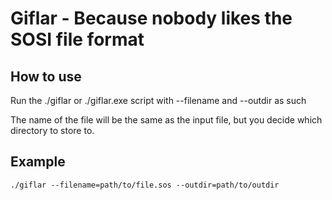 # Giflar - Because nobody likes the SOSI file format

## How to use 

Run the ./giflar or ./giflar.exe script with --filename and --outdir as such
 
The name of the file will be the same as the input file, but you
decide which directory to store to.

## Example

`./giflar --filename=path/to/file.sos --outdir=path/to/outdir`
